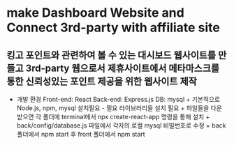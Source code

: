 # make Dashboard Website and Connect 3rd-party with affiliate site

## 킹고 포인트와 관련하여 볼 수 있는 대시보드 웹사이트를 만들고 3rd-party 웹으로서 제휴사이트에서 메타마스크를 통한 신뢰성있는 포인트 제공을 위한 웹사이트 제작
 
* 개발 환경
        Front-end: React
        Back-end: Express.js
        DB: mysql
        + 기본적으로 Node.js, npm, mysql 설치필요
            - 필요 라이브러리들 설치 필요
        + 파일들을 다운받으면 각 폴더에 terminal에서 npx create-react-app 명령을 통해 설치
        + back/config/database.js 파일에서 각자의 로컬 mysql 비밀번호로 수정
        + back 폴더에서 npm start 후 front 폴더에서 npm start 